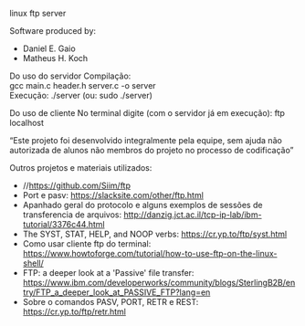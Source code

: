 linux ftp server

Software produced by:
- Daniel E. Gaio
- Matheus H. Koch

Do uso do servidor
Compilação:  <br>
gcc main.c header.h server.c -o server <br>
Execução:
./server (ou: sudo ./server)

Do uso de cliente
No terminal digite (com o servidor já em execução):
ftp localhost

“Este projeto foi desenvolvido integralmente pela equipe, sem ajuda não autorizada de alunos não membros do projeto no processo de codificação”

Outros projetos e materiais utilizados:
  - //https://github.com/Siim/ftp
  - Port e pasv: https://slacksite.com/other/ftp.html
  - Apanhado geral do protocolo e alguns exemplos de sessões de transferencia de arquivos: http://danzig.jct.ac.il/tcp-ip-lab/ibm-tutorial/3376c44.html
  - The SYST, STAT, HELP, and NOOP verbs: https://cr.yp.to/ftp/syst.html
  - Como usar cliente ftp do terminal: https://www.howtoforge.com/tutorial/how-to-use-ftp-on-the-linux-shell/
  - FTP: a deeper look at a 'Passive' file transfer: https://www.ibm.com/developerworks/community/blogs/SterlingB2B/entry/FTP_a_deeper_look_at_PASSIVE_FTP?lang=en
  - Sobre o comandos PASV, PORT, RETR e REST: https://cr.yp.to/ftp/retr.html

